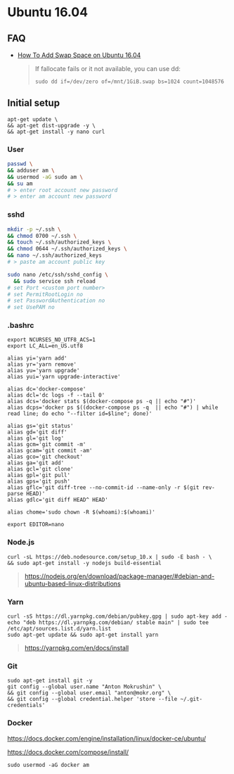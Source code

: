 # Ubuntu 16.04

## FAQ

- [How To Add Swap Space on Ubuntu 16.04](https://www.digitalocean.com/community/tutorials/how-to-add-swap-space-on-ubuntu-16-04)
  > If fallocate fails or it not available, you can use dd:
  > ```
  > sudo dd if=/dev/zero of=/mnt/1GiB.swap bs=1024 count=1048576
  > ```

## Initial setup

```
apt-get update \
&& apt-get dist-upgrade -y \
&& apt-get install -y nano curl
```

### User
```bash
passwd \
&& adduser am \
&& usermod -aG sudo am \
&& su am
# > enter root account new password
# > enter am account new password
```

### sshd

```bash
mkdir -p ~/.ssh \
&& chmod 0700 ~/.ssh \
&& touch ~/.ssh/authorized_keys \
&& chmod 0644 ~/.ssh/authorized_keys \
&& nano ~/.ssh/authorized_keys
# > paste am account public key
```

```bash
sudo nano /etc/ssh/sshd_config \
  && sudo service ssh reload
# set Port <custom port number>
# set PermitRootLogin no
# set PasswordAuthentication no
# set UsePAM no
```

### .bashrc
```
export NCURSES_NO_UTF8_ACS=1
export LC_ALL=en_US.utf8

alias yi='yarn add'
alias yr='yarn remove'
alias yu='yarn upgrade'
alias yui='yarn upgrade-interactive'

alias dc='docker-compose'
alias dcl='dc logs -f --tail 0'
alias dcs='docker stats $(docker-compose ps -q || echo "#")'
alias dcps='docker ps $((docker-compose ps -q  || echo "#") | while read line; do echo "--filter id=$line"; done)'

alias gs='git status'
alias gd='git diff'
alias gl='git log'
alias gcm='git commit -m'
alias gcam='git commit -am'
alias gco='git checkout'
alias ga='git add'
alias gcl='git clone'
alias gpl='git pull'
alias gps='git push'
alias gflc='git diff-tree --no-commit-id --name-only -r $(git rev-parse HEAD)'
alias gdlc='git diff HEAD^ HEAD'

alias chome='sudo chown -R $(whoami):$(whoami)'

export EDITOR=nano
```

### Node.js

```
curl -sL https://deb.nodesource.com/setup_10.x | sudo -E bash - \
&& sudo apt-get install -y nodejs build-essential
```
> <https://nodejs.org/en/download/package-manager/#debian-and-ubuntu-based-linux-distributions>

### Yarn

```
curl -sS https://dl.yarnpkg.com/debian/pubkey.gpg | sudo apt-key add -
echo "deb https://dl.yarnpkg.com/debian/ stable main" | sudo tee /etc/apt/sources.list.d/yarn.list
sudo apt-get update && sudo apt-get install yarn
```
> <https://yarnpkg.com/en/docs/install>

### Git

```
sudo apt-get install git -y
git config --global user.name "Anton Mokrushin" \
&& git config --global user.email "anton@mokr.org" \
&& git config --global credential.helper 'store --file ~/.git-credentials'
```

### Docker

<https://docs.docker.com/engine/installation/linux/docker-ce/ubuntu/>

<https://docs.docker.com/compose/install/>

```
sudo usermod -aG docker am
```
